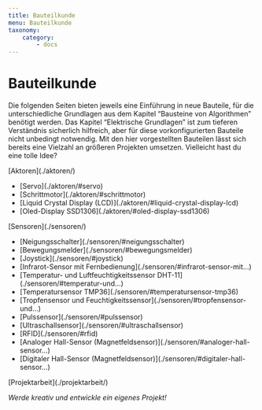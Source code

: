 ```yaml
---
title: Bauteilkunde
menu: Bauteilkunde
taxonomy:
    category:
        - docs
---
```


# Bauteilkunde

<style>
    h1 {
  		counter-set: h1 5 ;
	}
</style>

Die folgenden Seiten bieten jeweils eine Einführung in neue Bauteile, für die unterschiedliche Grundlagen aus dem Kapitel “Bausteine von Algorithmen” benötigt werden. Das Kapitel “Elektrische Grundlagen” ist zum tieferen Verständnis sicherlich hilfreich, aber für diese vorkonfigurierten Bauteile nicht unbedingt notwendig. Mit den hier vorgestellten Bauteilen lässt sich bereits eine Vielzahl an größeren Projekten umsetzen. Vielleicht hast du eine tolle Idee?

<div class="flex-box">
    <div class="overview-card">
    <p markdown="1">[Aktoren](./aktoren/)</p>
    <ul>
        <li markdown="1">[Servo](./aktoren/#servo)</li>
        <li markdown="1">[Schrittmotor](./aktoren/#schrittmotor)</li>
        <li markdown="1">[Liquid Crystal Display (LCD)](./aktoren/#liquid-crystal-display-lcd)</li>
        <li markdown="1">[Oled-Display SSD1306](./aktoren/#oled-display-ssd1306)</li>
    </ul>
    </div>
    <div class="overview-card">
    <p markdown="1">[Sensoren](./sensoren/)</p>
    <ul>
        <li markdown="1">[Neigungsschalter](./sensoren/#neigungsschalter)</li>
        <li markdown="1">[Bewegungsmelder](./sensoren/#bewegungsmelder)</li>
        <li markdown="1">[Joystick](./sensoren/#joystick)</li>
        <li markdown="1">[Infrarot-Sensor mit Fernbedienung](./sensoren/#infrarot-sensor-mit...)</li>
        <li markdown="1">[Temperatur- und Luftfeuchtigkeitssensor DHT-11](./sensoren/#temperatur-und...)</li>
        <li markdown="1">[Temperatursensor TMP36](./sensoren/#temperatursensor-tmp36)</li>
        <li markdown="1">[Tropfensensor und Feuchtigkeitssensor](./sensoren/#tropfensensor-und...)</li>
        <li markdown="1">[Pulssensor](./sensoren/#pulssensor)</li>
        <li markdown="1">[Ultraschallsensor](./sensoren/#ultraschallsensor)</li>
        <li markdown="1">[RFID](./sensoren/#rfid)</li>
        <li markdown="1">[Analoger Hall-Sensor (Magnetfeldsensor)](./sensoren/#analoger-hall-sensor...)</li>
        <li markdown="1">[Digitaler Hall-Sensor (Magnetfeldsensor)](./sensoren/#digitaler-hall-sensor...)</li>
    </ul>
    </div>
    <div class="overview-card">
    <p markdown="1">[Projektarbeit](./projektarbeit/)</p>
        <em>Werde kreativ und entwickle ein eigenes Projekt!</em>
    </div>
</div>